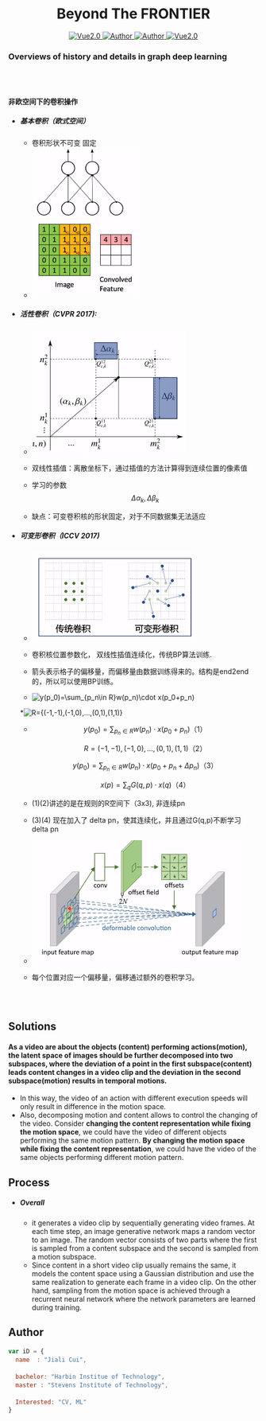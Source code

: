 <h1 align="center">Beyond The FRONTIER</h1>

<p align="center">
    <a href="https://www.tensorflow.org/">
        <img src="https://img.shields.io/badge/Tensorflow-1.13-green" alt="Vue2.0">
    </a>
    <a href="https://github.com/CuiJiali-CV/">
        <img src="https://img.shields.io/badge/Author-JialiCui-blueviolet" alt="Author">
    </a>
    <a href="https://github.com/CuiJiali-CV/">
        <img src="https://img.shields.io/badge/Email-cuijiali961224@gmail.com-blueviolet" alt="Author">
    </a>
    <a href="https://www.stevens.edu/">
        <img src="https://img.shields.io/badge/College-SIT-green" alt="Vue2.0">
    </a>
</p>

### Overviews of history and details in graph deep learning

<br /><br />

#### 非欧空间下的卷积操作

* ##### 基本卷积（欧式空间）	

  * 卷积形状不可变 固定
  * ![Image text](https://github.com/CuiJiali-CV/Graph-Learning-Note/raw/master/img/basic_conv.png)

* #####  活性卷积（CVPR 2017):

  * ![Image text](https://github.com/CuiJiali-CV/Graph-Learning-Note/raw/master/img/activate_conv.png)

  * 双线性插值：离散坐标下，通过插值的方法计算得到连续位置的像素值

  * 学习的参数
    $$
    \Delta\alpha_k,\Delta\beta_k
    $$

  *  缺点：可变卷积核的形状固定，对于不同数据集无法适应

* ##### 可变形卷积（ICCV 2017)

  * ![Image text](https://github.com/CuiJiali-CV/Graph-Learning-Note/raw/master/img/change_conv.png)

  * 卷积核位置参数化， 双线性插值连续化，传统BP算法训练.

  * 箭头表示格子的偏移量，而偏移量由数据训练得来的。结构是end2end的，所以可以使用BP训练。

  * <img src="https://latex.codecogs.com/gif.latex?y(p_0)=\sum_{p_n\in&space;R}w(p_n)\cdot&space;x(p_0&plus;p_n)" title="y(p_0)=\sum_{p_n\in R}w(p_n)\cdot x(p_0+p_n)" />

  *<img src="https://latex.codecogs.com/gif.latex?R={(-1,-1),(-1,0),...,(0,1),(1,1)}" title="R={(-1,-1),(-1,0),...,(0,1),(1,1)}" />


  * $$
    y(p_0)=\sum_{p_n\in R}w(p_n)\cdot x(p_0+p_n)      （1）
    $$

    $$
    R={(-1,-1),(-1,0),...,(0,1),(1,1)}（2）
    $$

    $$
    y(p_0)=\sum_{p_n\in R}w(p_n)\cdot x(p_0+p_n+\Delta p_n)（3）
    $$

    $$
    x(p)=\sum_{q}G(q,p)\cdot x(q)（4）
    $$

    

  * (1)(2)讲述的是在规则的R空间下（3x3), 非连续pn

  * (3)(4) 现在加入了 delta pn，使其连续化，并且通过G(q,p)不断学习 delta pn

  * ![Image text](https://github.com/CuiJiali-CV/Graph-Learning-Note/raw/master/img/change_conv2.png)

  * 每个位置对应一个偏移量，偏移通过额外的卷积学习。

  

<br /><br />

## Solutions

#### As a video are about the objects (content) performing actions(motion), the latent space of images should be further decomposed into two subspaces, where the deviation of a point in the first subspace(content) leads content changes in a video clip and the deviation in the second subspace(motion) results in temporal motions.

- In this way, the video of an action with different execution speeds will only result in difference in the motion space.
- Also, decomposing motion and content allows to control the changing of the video. Consider **changing the content representation while fixing the motion space**, we could have the video of different objects performing the same motion pattern. **By changing the motion space while fixing the content representation**, we could have the video of the same objects performing different motion pattern.



## Process

- ##### Overall

  - it generates a video clip by sequentially generating video frames. At each time step, an image generative network maps a random vector to an image. The random vector consists of two parts where the first is sampled from a content subspace and the second is sampled from a motion subspace. 
  - Since content in a short video clip usually remains the same, it models the content space using a Gaussian distribution and use the same realization to generate each frame in a video clip. On the other hand, sampling from the motion space is achieved through a recurrent neural network where the network parameters are learned during training.

  












## Author

```javascript
var iD = {
  name  : "Jiali Cui",
  
  bachelor: "Harbin Institue of Technology",
  master : "Stevens Institute of Technology",
  
  Interested: "CV, ML"
}
```
